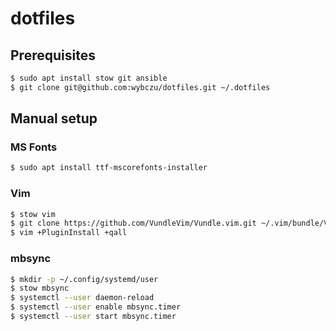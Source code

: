 # dotfiles

## Prerequisites

```bash
$ sudo apt install stow git ansible
$ git clone git@github.com:wybczu/dotfiles.git ~/.dotfiles
```

## Manual setup

### MS Fonts

```bash
$ sudo apt install ttf-mscorefonts-installer
```

### Vim

```bash
$ stow vim
$ git clone https://github.com/VundleVim/Vundle.vim.git ~/.vim/bundle/Vundle.vim
$ vim +PluginInstall +qall
```

### mbsync

```bash
$ mkdir -p ~/.config/systemd/user
$ stow mbsync
$ systemctl --user daemon-reload
$ systemctl --user enable mbsync.timer
$ systemctl --user start mbsync.timer
```
